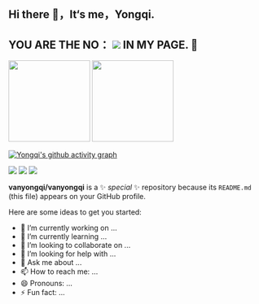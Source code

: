 
<div>
 <h2 >Hi there 👋，It‘s me，Yongqi.</h2>
  <h2 > YOU ARE THE NO： <img src="https://profile-counter.glitch.me/vanyongqi/count.svg">  IN MY PAGE. 🚀 </h2>
</div>

<div >
   <img height="160px" src="https://github-readme-stats.vercel.app/api/top-langs/?username=vanyongqi&layout=compact"  >
  <img height="160px" src="https://github-readme-stats.vercel.app/api?username=vanyongqi&show_icons=true&theme=transparent" >
</div>

[![Yongqi's github activity graph](https://github-readme-activity-graph.vercel.app/graph?username=vanyongqi&theme=minimal)](https://github.com/ashutosh00710/github-readme-activity-graph)





<span > <img src="https://img.shields.io/badge/-GO-E34F26?style=flat-square&logo=GO&logoColor=white" /> <img src="https://img.shields.io/badge/-CSS3-1572B6?style=flat-square&logo=css3" /> <img src="https://img.shields.io/badge/-JavaScript-oringe?style=flat-square&logo=javascript" /> </span>



**vanyongqi/vanyongqi** is a ✨ _special_ ✨ repository because its `README.md` (this file) appears on your GitHub profile.

Here are some ideas to get you started:

- 🔭 I’m currently working on ...
- 🌱 I’m currently learning ...
- 👯 I’m looking to collaborate on ...
- 🤔 I’m looking for help with ...
- 💬 Ask me about ...
- 📫 How to reach me: ...
- 😄 Pronouns: ...
- ⚡ Fun fact: ...

